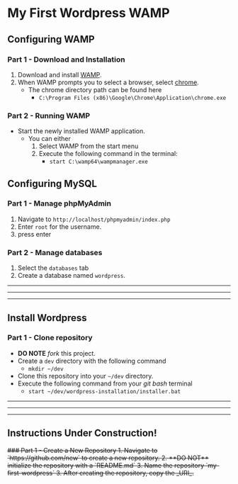 # My First Wordpress WAMP


## Configuring WAMP

### Part 1 - Download and Installation
1. Download and install [WAMP](https://sourceforge.net/projects/wampserver/files/WampServer%203/WampServer%203.0.0/wampserver3.1.9_x64.exe/download?use_mirror=newcontinuum&r=https%3A%2F%2Fsourceforge.net%2Fprojects%2Fwampserver%2Ffiles%2Flatest%2Fdownload).
2. When WAMP prompts you to select a browser, select [chrome](https://www.google.com/chrome/thank-you.html?statcb=1&installdataindex=defaultbrowser#).
    * The chrome directory path can be found here
        * `C:\Program Files (x86)\Google\Chrome\Application\chrome.exe`


### Part 2 - Running WAMP
* Start the newly installed WAMP application.
    * You can either
        1. Select WAMP from the start menu
        2. Execute the following command in the terminal:
            * `start C:\wamp64\wampmanager.exe`

## Configuring MySQL

### Part 1 - Manage phpMyAdmin
1. Navigate to `http://localhost/phpmyadmin/index.php`
2. Enter `root` for the username.
3. press enter

### Part 2 - Manage databases
1. Select the `databases` tab
2. Create a database named `wordpress`.

<hr><hr><hr>

## Install Wordpress

### Part 1 - Clone repository
* **DO NOTE** _fork_ this project.
* Create a `dev` directory with the following command
	* `mkdir ~/dev` 
* Clone this repository into your `~/dev` directory.
* Execute the following command from your _git bash_ terminal 
	* `start ~/dev/wordpress-installation/installer.bat`



<hr><hr><hr>

## Instructions Under Construction!
<s>
### Part 1 - Create a New Repository
1. Navigate to `https://github.com/new` to create a new repository.
2. **DO NOT** initialize the repository with a `README.md`
3. Name the repository `my-first-wordpress`
3. After creating the repository, copy the _URI_.
</s>
